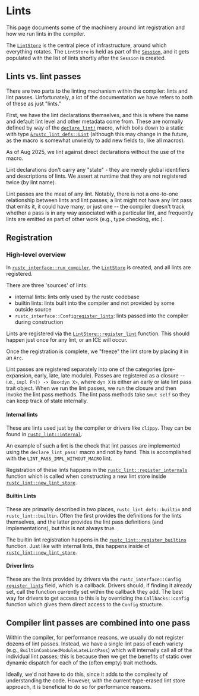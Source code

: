 # Lints

This page documents some of the machinery around lint registration and how we
run lints in the compiler.

The [`LintStore`] is the central piece of infrastructure, around which
everything rotates. The `LintStore` is held as part of the [`Session`], and it
gets populated with the list of lints shortly after the `Session` is created.

## Lints vs. lint passes

There are two parts to the linting mechanism within the compiler: lints and
lint passes. Unfortunately, a lot of the documentation we have refers to both
of these as just "lints."

First, we have the lint declarations themselves,
and this is where the name and default lint level and other metadata come from.
These are normally defined by way of the [`declare_lint!`] macro,
which boils down to a static with type [`&rustc_lint_defs::Lint`]
(although this may change in the future,
as the macro is somewhat unwieldy to add new fields to,
like all macros).

As of <!-- date-check --> Aug 2025,
we lint against direct declarations without the use of the macro.

Lint declarations don't carry any "state" - they are merely global identifiers
and descriptions of lints. We assert at runtime that they are not registered
twice (by lint name).

Lint passes are the meat of any lint. Notably, there is not a one-to-one
relationship between lints and lint passes; a lint might not have any lint pass
that emits it, it could have many, or just one -- the compiler doesn't track
whether a pass is in any way associated with a particular lint, and frequently
lints are emitted as part of other work (e.g., type checking, etc.).

## Registration

### High-level overview

In [`rustc_interface::run_compiler`],
the [`LintStore`] is created,
and all lints are registered.

There are three 'sources' of lints:

* internal lints: lints only used by the rustc codebase
* builtin lints: lints built into the compiler and not provided by some outside
  source
* `rustc_interface::Config`[`register_lints`]: lints passed into the compiler
  during construction

Lints are registered via the [`LintStore::register_lint`] function. This should
happen just once for any lint, or an ICE will occur.

Once the registration is complete, we "freeze" the lint store by placing it in
an `Arc`.

Lint passes are registered separately into one of the categories
(pre-expansion, early, late, late module). Passes are registered as a closure
-- i.e., `impl Fn() -> Box<dyn X>`, where `dyn X` is either an early or late
lint pass trait object. When we run the lint passes, we run the closure and
then invoke the lint pass methods. The lint pass methods take `&mut self` so
they can keep track of state internally.

#### Internal lints

These are lints used just by the compiler or drivers like `clippy`. They can be
found in [`rustc_lint::internal`].

An example of such a lint is the check that lint passes are implemented using
the `declare_lint_pass!` macro and not by hand. This is accomplished with the
`LINT_PASS_IMPL_WITHOUT_MACRO` lint.

Registration of these lints happens in the [`rustc_lint::register_internals`]
function which is called when constructing a new lint store inside
[`rustc_lint::new_lint_store`].

#### Builtin Lints

These are primarily described in two places,
`rustc_lint_defs::builtin` and `rustc_lint::builtin`.
Often the first provides the definitions for the lints themselves,
and the latter provides the lint pass definitions (and implementations),
but this is not always true.

The builtin lint registration happens in
the [`rustc_lint::register_builtins`] function.
Just like with internal lints,
this happens inside of [`rustc_lint::new_lint_store`].

#### Driver lints

These are the lints provided by drivers via the `rustc_interface::Config`
[`register_lints`] field, which is a callback. Drivers should, if finding it
already set, call the function currently set within the callback they add. The
best way for drivers to get access to this is by overriding the
`Callbacks::config` function which gives them direct access to the `Config`
structure.

## Compiler lint passes are combined into one pass

Within the compiler, for performance reasons, we usually do not register dozens
of lint passes. Instead, we have a single lint pass of each variety (e.g.,
`BuiltinCombinedModuleLateLintPass`) which will internally call all of the
individual lint passes; this is because then we get the benefits of static over
dynamic dispatch for each of the (often empty) trait methods.

Ideally, we'd not have to do this, since it adds to the complexity of
understanding the code. However, with the current type-erased lint store
approach, it is beneficial to do so for performance reasons.

[`LintStore`]: https://doc.rust-lang.org/nightly/nightly-rustc/rustc_lint/struct.LintStore.html
[`LintStore::register_lint`]: https://doc.rust-lang.org/nightly/nightly-rustc/rustc_lint/struct.LintStore.html#method.register_lints
[`rustc_lint::register_builtins`]: https://doc.rust-lang.org/nightly/nightly-rustc/rustc_lint/fn.register_builtins.html
[`rustc_lint::register_internals`]: https://doc.rust-lang.org/nightly/nightly-rustc/rustc_lint/fn.register_internals.html
[`rustc_lint::new_lint_store`]: https://doc.rust-lang.org/nightly/nightly-rustc/rustc_lint/fn.new_lint_store.html
[`declare_lint!`]: https://doc.rust-lang.org/nightly/nightly-rustc/rustc_session/macro.declare_lint.html
[`declare_tool_lint!`]: https://doc.rust-lang.org/nightly/nightly-rustc/rustc_session/macro.declare_tool_lint.html
[`register_lints`]: https://doc.rust-lang.org/nightly/nightly-rustc/rustc_interface/interface/struct.Config.html#structfield.register_lints
[`&rustc_lint_defs::Lint`]: https://doc.rust-lang.org/nightly/nightly-rustc/rustc_lint_defs/struct.Lint.html
[`Session`]: https://doc.rust-lang.org/nightly/nightly-rustc/rustc_session/struct.Session.html
[`rustc_interface::run_compiler`]: https://doc.rust-lang.org/nightly/nightly-rustc/rustc_interface/index.html#reexport.run_compiler
[`rustc_lint::internal`]: https://doc.rust-lang.org/nightly/nightly-rustc/rustc_lint/internal/index.html
